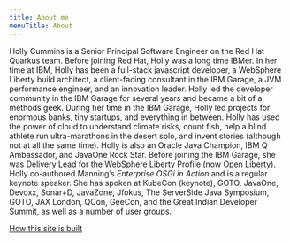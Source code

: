 ```yaml
---
title: About me
menuTitle: About
---
```


Holly Cummins is a Senior Principal Software Engineer on the Red Hat Quarkus team.
Before joining Red Hat, Holly was a long time IBMer.
In her time at IBM, Holly has been a full-stack javascript developer, a WebSphere Liberty build architect, a client-facing consultant in the IBM Garage, a JVM performance engineer, and an innovation leader.
Holly led the developer community in the IBM Garage for several years and became a bit of a methods geek.
During her time in the IBM Garage, Holly led projects for enormous banks, tiny startups, and everything in between.
Holly has used the power of cloud to understand climate risks, count fish, help a blind athlete run ultra-marathons in the desert solo, and invent stories (although not at all the same time).
Holly is also an Oracle Java Champion, IBM Q Ambassador, and JavaOne Rock Star. Before joining the IBM Garage, she was Delivery Lead for the WebSphere Liberty Profile (now Open Liberty).
Holly co-authored Manning’s _Enterprise OSGi in Action_ and is a regular keynote speaker.
She has spoken at KubeCon (keynote), GOTO, JavaOne, Devoxx, Sonar+D, JavaZone, Jfokus, The ServerSide Java Symposium, GOTO, JAX London, QCon, GeeCon, and the Great Indian Developer Summit, as well as a number of user groups.

[How this site is built](/tech-stack/)
